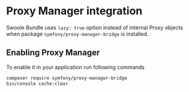 # Proxy Manager integration

Swoole Bundle uses `lazy: true` option instead of internal Proxy objects when package `symfony/proxy-manager-bridge` is installed. 

## Enabling Proxy Manager

To enable it in your application run following commands

```sh
composer require symfony/proxy-manager-bridge
bin/console cache:clear
```
